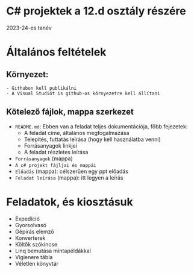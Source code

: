 # C# projektek a 12.d osztály részére
2023-24-es tanév

# Általános feltételek
## Környezet:
    - Githubon kell publikálni
    - A Visual Studiót is github-os környezetre kell állítani

## Kötelező fájlok, mappa szerkezet
- `README.md`: Ebben van a feladat teljes dokumentációja, főbb fejezetek:
    - A feladat címe, általános megfogalmazása
    - Telepítés, futtatás leírása (hogy kell használatba venni)
    - Forrásanyagok linkjei
    - A feladat részletes leírása
- `Forrásanyagok` (mappa) 
- `A c# projekt fájljai és mappái`
- `Előadás` (mappa): célszerűen egy ppt előadás
- `Feladat leírása` (mappa): itt legyen a leírás

# Feladatok, és kiosztásuk

- Expedíció
- Gyorsolvasó
- Gépírás elemző
- Konverterek
- Költők szókincse
- Linq bemutása mintapéldákkal
- Vigienere tábla
- Véletlen könyvtár





